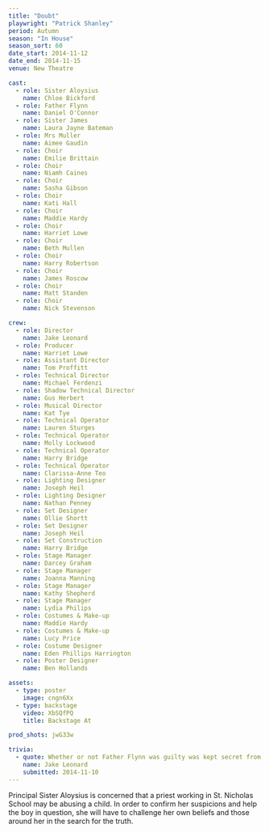 ```yaml
---
title: "Doubt"
playwright: "Patrick Shanley"
period: Autumn
season: "In House"
season_sort: 60
date_start: 2014-11-12
date_end: 2014-11-15
venue: New Theatre

cast:
  - role: Sister Aloysius
    name: Chloe Bickford
  - role: Father Flynn
    name: Daniel O'Connor
  - role: Sister James
    name: Laura Jayne Bateman
  - role: Mrs Muller
    name: Aimee Gaudin
  - role: Choir
    name: Emilie Brittain
  - role: Choir
    name: Niamh Caines
  - role: Choir
    name: Sasha Gibson
  - role: Choir
    name: Kati Hall
  - role: Choir
    name: Maddie Hardy
  - role: Choir
    name: Harriet Lowe
  - role: Choir
    name: Beth Mullen
  - role: Choir
    name: Harry Robertson
  - role: Choir
    name: James Roscow
  - role: Choir
    name: Matt Standen
  - role: Choir
    name: Nick Stevenson

crew:
  - role: Director
    name: Jake Leonard
  - role: Producer
    name: Harriet Lowe
  - role: Assistant Director
    name: Tom Proffitt
  - role: Technical Director
    name: Michael Ferdenzi
  - role: Shadow Technical Director
    name: Gus Herbert
  - role: Musical Director
    name: Kat Tye
  - role: Technical Operator
    name: Lauren Sturges
  - role: Technical Operator
    name: Molly Lockwood
  - role: Technical Operator
    name: Harry Bridge
  - role: Technical Operator
    name: Clarissa-Anne Teo
  - role: Lighting Designer
    name: Joseph Heil
  - role: Lighting Designer
    name: Nathan Penney
  - role: Set Designer
    name: Ollie Shortt
  - role: Set Designer
    name: Joseph Heil
  - role: Set Construction
    name: Harry Bridge
  - role: Stage Manager
    name: Darcey Graham
  - role: Stage Manager
    name: Joanna Manning
  - role: Stage Manager
    name: Kathy Shepherd
  - role: Stage Manager
    name: Lydia Philips
  - role: Costumes & Make-up
    name: Maddie Hardy
  - role: Costumes & Make-up
    name: Lucy Price
  - role: Costume Designer
    name: Eden Phillips Harrington
  - role: Poster Designer
    name: Ben Hollands

assets:
  - type: poster
    image: cngn6Xx
  - type: backstage
    video: XbSQfPQ
    title: Backstage At

prod_shots: jwG33w

trivia:
  - quote: Whether or not Father Flynn was guilty was kept secret from the rest of the cast for the entire rehearsal process.
    name: Jake Leonard
    submitted: 2014-11-10
---
```


Principal Sister Aloysius is concerned that a priest working in St. Nicholas School may be abusing a child. In order to confirm her suspicions and help the boy in question, she will have to challenge her own beliefs and those around her in the search for the truth.
